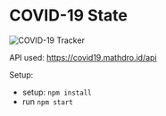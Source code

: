 # COVID-19 State

![COVID-19 Tracker](https://i.ibb.co/5s6jC9J/download.png)

API used: https://covid19.mathdro.id/api

Setup:
- setup: ``npm install``
- run ```npm start```
